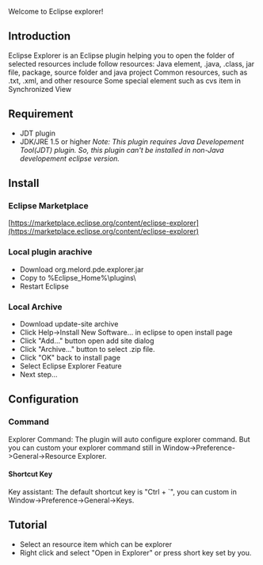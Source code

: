 Welcome to Eclipse explorer!
## Introduction ##

Eclipse Explorer is an Eclipse plugin helping you to open the folder of selected resources include follow resources:
Java element, .java, .class, jar file, package, source folder and java project
Common resources, such as .txt, .xml, and other resource
Some special element such as cvs item in Synchronized View

## Requirement ##
  * JDT plugin
  * JDK/JRE 1.5 or higher
*Note: This plugin requires Java Developement Tool(JDT) plugin. So, this plugin can't be 
installed in non-Java developement eclipse version.*

## Install ##
### Eclipse Marketplace ###
[https://marketplace.eclipse.org/content/eclipse-explorer](https://marketplace.eclipse.org/content/eclipse-explorer)
### Local plugin arachive ###
  * Download org.melord.pde.explorer.jar
  * Copy to %Eclipse_Home%\plugins\
  * Restart Eclipse

### Local Archive ###
 
  * Download update-site archive
  * Click Help->Install New Software... in eclipse to open install page
  * Click "Add..." button open add site dialog
  * Click "Archive..." button to select .zip file.
  * Click "OK" back to install page
  * Select Eclipse Explorer Feature
  * Next step...

## Configuration ##
### Command ###

Explorer Command: The plugin will auto configure explorer command. But you can custom your explorer command still in Window->Preference->General->Resource Explorer. 

#### Shortcut Key ####

Key assistant: The default shortcut key is "Ctrl + `", you can custom in Window->Preference->General->Keys.
## Tutorial ##

  - Select an resource item which can be explorer
  - Right click and select "Open in Explorer" or press short key set by you.

